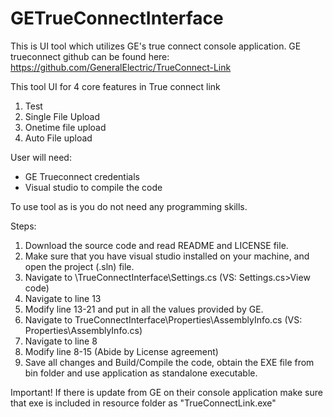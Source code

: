 # GETrueConnectInterface
This is UI tool which utilizes GE's true connect console application.
GE trueconnect github can be found here: https://github.com/GeneralElectric/TrueConnect-Link

This tool UI for 4 core features in True connect link
1. Test
2. Single File Upload
3. Onetime file upload
4. Auto File upload

User will need:
- GE Trueconnect credentials
- Visual studio to compile the code

To use tool as is you do not need any programming skills.

Steps:
1. Download the source code and read README and LICENSE file.
2. Make sure that you have visual studio installed on your machine, and open the project (.sln) file.
3. Navigate to \TrueConnectInterface\Settings.cs (VS: Settings.cs>View code)
4. Navigate to line 13
5. Modify line 13-21 and put in all the values provided by GE.
6. Navigate to TrueConnectInterface\Properties\AssemblyInfo.cs (VS: Properties\AssemblyInfo.cs)
7. Navigate to line 8
8. Modify line 8-15 (Abide by License agreement)
9. Save all changes and Build/Compile the code, obtain the EXE file from bin folder and use application as standalone executable.

Important!
If there is update from GE on their console application make sure that exe is included in resource folder as "TrueConnectLink.exe"
